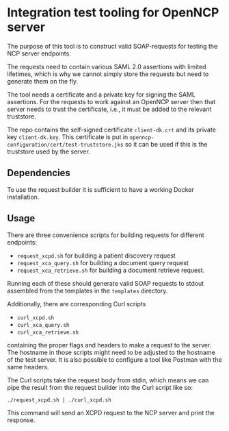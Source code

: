 # Integration test tooling for OpenNCP server

The purpose of this tool is to construct valid SOAP-requests for testing the NCP server endpoints.

The requests need to contain various SAML 2.0 assertions with limited lifetimes, which is why we cannot simply store the requests but need to generate them on the fly.

The tool needs a certificate and a private key for signing the SAML assertions.
For the requests to work against an OpenNCP server then that server needs to trust the certificate, i.e., it must be added to the relevant truststore.

The repo contains the self-signed certificate `client-dk.crt` and its private key `client-dk.key`.
This certificate is put in `openncp-configuration/cert/test-truststore.jks` so it can be used if this is the truststore used by the server.

## Dependencies

To use the request builder it is sufficient to have a working Docker installation.

## Usage

There are three convenience scripts for building requests for different endpoints:

 - `request_xcpd.sh` for building a patient discovery request
 - `request_xca_query.sh` for building a document query request
 - `request_xca_retrieve.sh` for building a document retrieve request.

Running each of these should generate valid SOAP requests to stdout assembled from the templates in the `templates` directory.

Additionally, there are corresponding Curl scripts

 - `curl_xcpd.sh`
 - `curl_xca_query.sh`
 - `curl_xca_retrieve.sh`

containing the proper flags and headers to make a request to the server.
The hostname in those scripts might need to be adjusted to the hostname of the test server.
It is also possible to configure a tool like Postman with the same headers.

The Curl scripts take the request body from stdin, which means we can pipe the result from the request builder into the Curl script like so:

    ./request_xcpd.sh | ./curl_xcpd.sh

This command will send an XCPD request to the NCP server and print the response.
